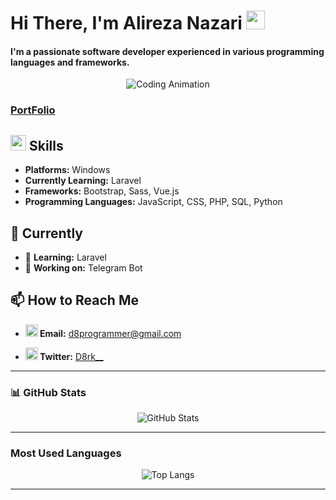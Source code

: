 # Hi There, I'm Alireza Nazari <img src="https://user-images.githubusercontent.com/74038190/216120986-f2752ca9-fe82-4aa3-befe-0a58db010d85.png" width="30px">

#### I'm a passionate software developer experienced in various programming languages and frameworks.

<p align="center">
  <img src="https://user-images.githubusercontent.com/74038190/212746035-d5c61762-973c-44c0-aec7-887f3b7690e3.gif" style="max-width: 100%; display: inline-block;" alt="Coding Animation">
</p>

### [PortFolio](https://port-folio-tau-ebon.vercel.app/)

## <img src="https://user-images.githubusercontent.com/74038190/212284087-bbe7e430-757e-4901-90bf-4cd2ce3e1852.gif" width="25px"> Skills
- **Platforms:** Windows
- **Currently Learning:** Laravel
- **Frameworks:** Bootstrap, Sass, Vue.js
- **Programming Languages:** JavaScript, CSS, PHP, SQL, Python

## 🌟 Currently
- 🌱 **Learning:** Laravel
- 🔭 **Working on:** Telegram Bot

## 📫 How to Reach Me

- **<img src="https://raw.githubusercontent.com/TheDudeThatCode/TheDudeThatCode/6bd69ddcf3118726abbcf0aa0e0c5b6e712886b4/Assets/Gmail.svg" height="20px" width="20px"> Email:** [d8programmer@gmail.com](mailto:d8programmer@gmail.com)

<!-- - **<img src="https://raw.githubusercontent.com/TheDudeThatCode/TheDudeThatCode/6bd69ddcf3118726abbcf0aa0e0c5b6e712886b4/Assets/Linkedin.svg" height="20px" width="20px"> LinkedIn:** [None](https://www.linkedin.com/in/) -->

- **<img src="https://raw.githubusercontent.com/TheDudeThatCode/TheDudeThatCode/6bd69ddcf3118726abbcf0aa0e0c5b6e712886b4/Assets/Twitter.svg" height="20px" width="20px"> Twitter:** [D8rk__](https://twitter.com/@D8rk__)

---

### 📊 GitHub Stats

<p align="center">
  <img src="https://github-readme-stats.vercel.app/api?username=d8programmer&show_icons=true&theme=radical" alt="GitHub Stats" />
</p>

---

### Most Used Languages

<p align="center">
  <img src="https://github-readme-stats.vercel.app/api/top-langs/?username=d8programmer&layout=compact&theme=radical" alt="Top Langs" />
</p>

---
